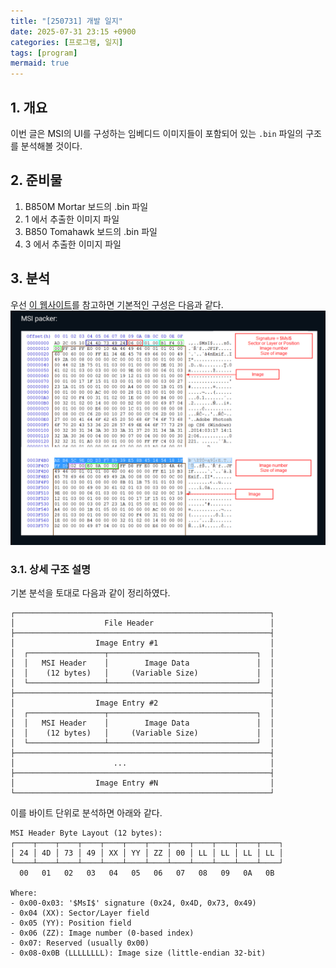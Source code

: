 ```yaml
---
title: "[250731] 개발 일지"
date: 2025-07-31 23:15 +0900
categories: [프로그램, 일지]
tags: [program]
mermaid: true
---
```


## 1. 개요
이번 글은 MSI의 UI를 구성하는 임베디드 이미지들이 포함되어 있는 `.bin` 파일의 구조를 분석해볼 것이다.

## 2. 준비물
1. B850M Mortar 보드의 .bin 파일
2. 1 에서 추출한 이미지 파일
3. B850 Tomahawk 보드의 .bin 파일
4. 3 에서 추출한 이미지 파일

## 3. 분석
우선 [이 웹사이트](https://winraid.level1techs.com/t/mod-the-text-color-theme-on-z97-asus-uefi-bios/30766/8)를 참고하면 기본적인 구성은 다음과 같다.
![1](/img/250731/1.png)

### 3.1. 상세 구조 설명
기본 분석을 토대로 다음과 같이 정리하였다.
```
┌─────────────────────────────────────────────────────────┐
│                    File Header                          │
├─────────────────────────────────────────────────────────┤
│                  Image Entry #1                         │
│  ┌─────────────────┬─────────────────────────────────┐  │
│  │   MSI Header    │        Image Data               │  │
│  │    (12 bytes)   │     (Variable Size)             │  │
│  └─────────────────┴─────────────────────────────────┘  │
├─────────────────────────────────────────────────────────┤
│                  Image Entry #2                         │
│  ┌─────────────────┬─────────────────────────────────┐  │
│  │   MSI Header    │        Image Data               │  │
│  │    (12 bytes)   │     (Variable Size)             │  │
│  └─────────────────┴─────────────────────────────────┘  │
├─────────────────────────────────────────────────────────┤
│                      ...                                │
├─────────────────────────────────────────────────────────┤
│                  Image Entry #N                         │
└─────────────────────────────────────────────────────────┘
```

이를 바이트 단위로 분석하면 아래와 같다.

```
MSI Header Byte Layout (12 bytes):
┌────┬────┬────┬────┬────┬────┬────┬────┬────┬────┬────┬────┐
│ 24 │ 4D │ 73 │ 49 │ XX │ YY │ ZZ │ 00 │ LL │ LL │ LL │ LL │
└────┴────┴────┴────┴────┴────┴────┴────┴────┴────┴────┴────┘
  00   01   02   03   04   05   06   07   08   09   0A   0B

Where:
- 0x00-0x03: '$MsI$' signature (0x24, 0x4D, 0x73, 0x49)
- 0x04 (XX): Sector/Layer field
- 0x05 (YY): Position field  
- 0x06 (ZZ): Image number (0-based index)
- 0x07: Reserved (usually 0x00)
- 0x08-0x0B (LLLLLLLL): Image size (little-endian 32-bit)
```